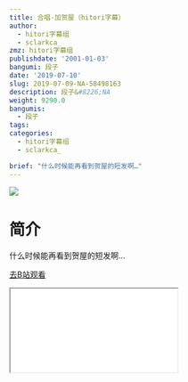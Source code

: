 ```yaml
---
title: 合唱-加贺屋（hitori字幕）
author:
  - hitori字幕组
  - sclarkca_
zmz: hitori字幕组
publishdate: '2001-01-03'
bangumi: 段子
date: '2019-07-10'
slug: 2019-07-09-NA-58498163
description: 段子&#8226;NA
weight: 9290.0
bangumis:
  - 段子
tags:
categories:
  - hitori字幕组
  - sclarkca_

brief: "什么时候能再看到贺屋的短发啊…"
---
```

![](https://raw.githubusercontent.com/tcgriffith/owaraisite/master/static/tmpimg/dad76a7e43f4852512d6eeed67d66c7b981491d4.jpg.480.jpg)
# 简介  
什么时候能再看到贺屋的短发啊…  

[去B站观看](https://www.bilibili.com/video/av58498163/)
<div class ="resp-container"><iframe class="testiframe" src="//player.bilibili.com/player.html?aid=58498163"", scrolling="no", allowfullscreen="true" > </iframe></div> 

